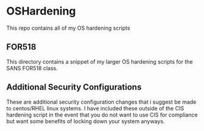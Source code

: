 # OSHardening
This repo contains all of my OS hardening scripts

## FOR518
This directory contains a snippet of my larger OS hardening scripts for the SANS FOR518 class.

## Additional Security Configurations
These are additional security configuration changes that i suggest be made to centos/RHEL linux systems. I have included these outside of the CIS hardening script in the event that you do not want to use CIS for compliance but want some benefits of locking down your system anyways.
